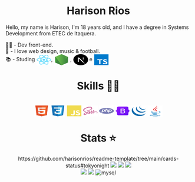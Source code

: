 
<h1 align="center"> Harison Rios </h1>

Hello, my name is Harison, I'm 18 years old, and I have a degree in Systems Development from ETEC de Itaquera.

👨‍💻 - Dev front-end. <br>
💌 - I love web design, music & football. <br>
📚 - Studing <img align="center" alt="React.JS" height="30" width="40" src="https://raw.githubusercontent.com/devicons/devicon/master/icons/react/react-original.svg">, <img align="center" alt="Node.JS" height="30" width="40" src="https://raw.githubusercontent.com/devicons/devicon/master/icons/nodejs/nodejs-original.svg"> , <img align="center" alt="Next.JS" height="30" width="40" src="https://raw.githubusercontent.com/devicons/devicon/master/icons/nextjs/nextjs-original.svg"> e <img align="center" alt="Typescript" height="30" width="40" src="https://raw.githubusercontent.com/devicons/devicon/master/icons/typescript/typescript-original.svg">



<h1 align="center"> Skills 👨‍💻 </h1>


<div style="display: inline_block" align="center"><br>
  <img align="center" alt=HTML" height="30" width="40" src="https://raw.githubusercontent.com/devicons/devicon/master/icons/html5/html5-original.svg">
  <img align="center" alt=CSS" height="30" width="40" src="https://raw.githubusercontent.com/devicons/devicon/master/icons/css3/css3-original.svg">
    <img align="center" alt=JS" height="30" width="40" src="https://raw.githubusercontent.com/devicons/devicon/master/icons/javascript/javascript-plain.svg">
     <img align="center" alt=SASS" height="30" width="40" src="https://raw.githubusercontent.com/devicons/devicon/master/icons/sass/sass-original.svg">
  <img align="center" alt=PHP" height="30" width="40" src="https://raw.githubusercontent.com/devicons/devicon/master/icons/php/php-plain.svg">
      <img align="center" alt=Bootstrap" height="30" width="40" src="https://raw.githubusercontent.com/devicons/devicon/master/icons/bootstrap/bootstrap-original.svg">
        <img align="center" alt=Jquerry" height="30" width="40" src="https://raw.githubusercontent.com/devicons/devicon/master/icons/jquery/jquery-original.svg">
                      <img align="center" alt=Java" height="30" width="40" src="https://raw.githubusercontent.com/devicons/devicon/master/icons/java/java-original.svg">
 
</div>

<h1 align="center"> Stats ⭐ </h1>

<div align="center">https://github.com/harisonrios/readme-template/tree/main/cards-status#tokyonight
<img height="150em" src="https://github-readme-stats.vercel.app/api?username=harisonrios&theme=tokyonight)](https://github.com/anuraghazra/github-readme-stats"/> 
<img height="150em" src="https://github-readme-stats.vercel.app/api/top-langs/?username=harisonrios&hide=html&layout=compact&theme=tokyonight)](https://github.com/anuraghazra/github-readme-stats)"/>
  <img height="150em" src="https://github.com/harisonrios/readme-template/tree/main/cards-status#tokyonight"/>
</div>


<div align="center">
<img src="https://img.shields.io/badge/Eclipse-2C2255?style=for-the-badge&logo=eclipse&logoColor=white"/>  <img src="https://img.shields.io/badge/Visual_Studio_Code-0078D4?style=for-the-badge&logo=visual%20studio%20code&logoColor=white"/> <img alt="mysql" src="https://img.shields.io/badge/MySQL-005C84?style=for-the-badge&logo=mysql&logoColor=white"> 
 </div>








